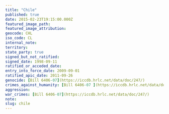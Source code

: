 ```yaml
---
title: "Chile"
published: true
date: 2015-02-23T19:15:00.000Z
featured_image_path:
featured_image_attribution:
geocode: CHL
iso_code: CL
internal_note:
territory:
state_party: true
signed_but_not_ratified:
signed_date: 1998-09-11
ratified_or_acceded_date:
entry_into_force_date: 2009-09-01
ratified_apic_date: 2011-09-26
genocide: [Bill 6406-07](https://iccdb.hrlc.net/data/doc/247/)
crimes_against_humanity: [Bill 6406-07 ](https://iccdb.hrlc.net/data/doc/247/)
aggression:
war_crimes: [Bill 6406-07](https://iccdb.hrlc.net/data/doc/247/)
note:
slug: chile
---
```


